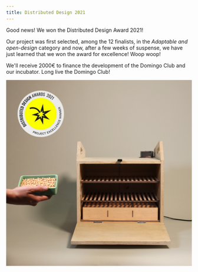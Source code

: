 ```yaml
---
title: Distributed Design 2021
---
```


Good news! We won the Distributed Design Award 2021!

Our project was first selected, among the 12 finalists, in the *Adaptable and open-design* category and now, after a few weeks of suspense, we have just learned that we won the award for excellence! Woop woop!

We'll receive 2000€ to finance the development of the Domingo Club and our incubator. Long live the Domingo Club!


![](dd-prize.png)

